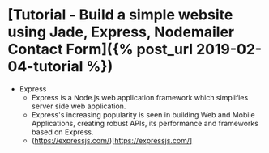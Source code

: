 # [Tutorial - Build a simple website using Jade, Express, Nodemailer Contact Form]({% post_url 2019-02-04-tutorial %})

- Express
  - Express is a Node.js web application framework which simplifies server side web application.
  - Express's increasing popularity is seen in building Web and Mobile Applications, creating robust APIs, its performance and      frameworks based on Express. 
  - (https://expressjs.com/)[https://expressjs.com/]
